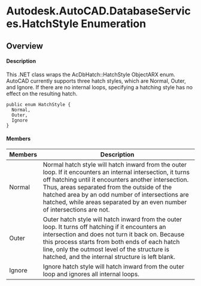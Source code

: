 # Autodesk.AutoCAD.DatabaseServices.HatchStyle Enumeration

## Overview

#### Description
This .NET class wraps the AcDbHatch::HatchStyle ObjectARX enum. 
AutoCAD currently supports three hatch styles, which are Normal, Outer, and Ignore. If there are no internal loops, specifying a hatching style has no effect on the resulting hatch.
```text
public enum HatchStyle {
  Normal,
  Outer,
  Ignore
}
```

#### Members

| Members | Description |
| --- | --- |
| Normal | Normal hatch style will hatch inward from the outer loop. If it encounters an internal intersection, it turns off hatching until it encounters another intersection. Thus, areas separated from the outside of the hatched area by an odd number of intersections are hatched, while areas separated by an even number of intersections are not. |
| Outer | Outer hatch style will hatch inward from the outer loop. It turns off hatching if it encounters an intersection and does not turn it back on. Because this process starts from both ends of each hatch line, only the outmost level of the structure is hatched, and the internal structure is left blank. |
| Ignore | Ignore hatch style will hatch inward from the outer loop and ignores all internal loops. |